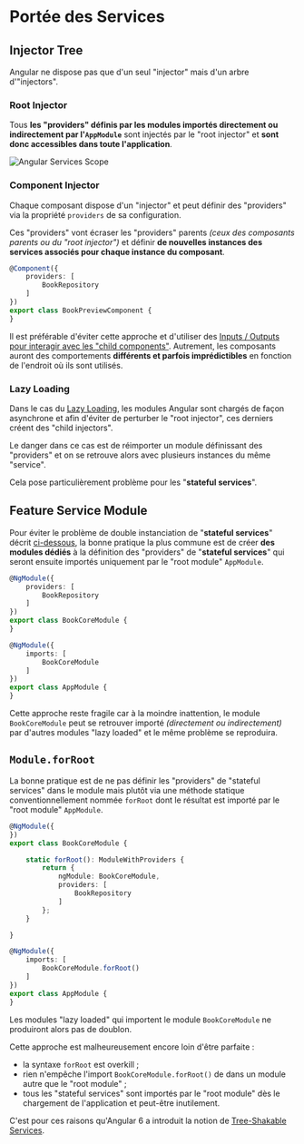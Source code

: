 # Portée des Services

## Injector Tree

Angular ne dispose pas que d'un seul "injector" mais d'un arbre d'"injectors".

### Root Injector

Tous **les "providers" définis par les modules importés directement ou indirectement par l'`AppModule`** sont injectés par le "root injector" et **sont donc accessibles dans toute l'application**.

![Angular Services Scope](../../.gitbook/assets/angular-modules-with-provider.jpg)

### Component Injector

Chaque composant dispose d'un "injector" et peut définir des "providers" via la propriété `providers` de sa configuration.

Ces "providers" vont écraser les "providers" parents _\(ceux des composants parents ou du "root injector"\)_ et définir **de nouvelles instances des services associés pour chaque instance du composant**. 


```typescript
@Component({
    providers: [
        BookRepository
    ]
})
export class BookPreviewComponent {
}
```



Il est préférable d'éviter cette approche et d'utiliser des [Inputs / Outputs pour interagir avec les "child components"](../interaction-entre-composants/). Autrement, les composants auront des comportements **différents et parfois imprédictibles** en fonction de l'endroit où ils sont utilisés.


### Lazy Loading

Dans le cas du [Lazy Loading](../routing/), les modules Angular sont chargés de façon asynchrone et afin d'éviter de perturber le "root injector", ces derniers créent des "child injectors".


Le danger dans ce cas est de réimporter un module définissant des "providers" et on se retrouve alors avec plusieurs instances du même "service".

Cela pose particulièrement problème pour les "**stateful services**".


## Feature Service Module


Pour éviter le problème de double instanciation de "**stateful services**" décrit [ci-dessous](portee-des-services.md#lazy-loading), la bonne pratique la plus commune est de créer **des modules dédiés** à la définition des "providers" de "**stateful services**" qui seront ensuite importés uniquement par le "root module" `AppModule`.


```typescript
@NgModule({
    providers: [
        BookRepository
    ]
})
export class BookCoreModule {
}
```

```typescript
@NgModule({
    imports: [
        BookCoreModule
    ]
})
export class AppModule {
}
```

Cette approche reste fragile car à la moindre inattention, le module `BookCoreModule` peut se retrouver importé _\(directement ou indirectement\)_ par d'autres modules "lazy loaded" et le même problème se reproduira. 


## `Module.forRoot`


La bonne pratique est de ne pas définir les "providers" de "stateful services" dans le module mais plutôt via une méthode statique conventionnellement nommée `forRoot` dont le résultat est importé par le "root module" `AppModule`. 


```typescript
@NgModule({
})
export class BookCoreModule {

    static forRoot(): ModuleWithProviders {
        return {
            ngModule: BookCoreModule,
            providers: [
                BookRepository
            ]
        };
    }

}
```


```typescript
@NgModule({
    imports: [
        BookCoreModule.forRoot()
    ]
})
export class AppModule {
}
```


Les modules "lazy loaded" qui importent le module `BookCoreModule` ne produiront alors pas de doublon.

Cette approche est malheureusement encore loin d'être parfaite :

* la syntaxe `forRoot` est overkill ;
* rien n'empêche l'import `BookCoreModule.forRoot()` de dans un module autre que le "root module" ;
* tous les "stateful services" sont importés par le "root module" dès le chargement de l'application et peut-être inutilement.

C'est pour ces raisons qu'Angular 6 a introduit la notion de [Tree-Shakable Services](tree-shakable-services.md).

